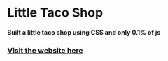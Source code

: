 # Little Taco Shop

#### Built a little taco shop using CSS and only 0.1% of js
### [Visit the website here]()
